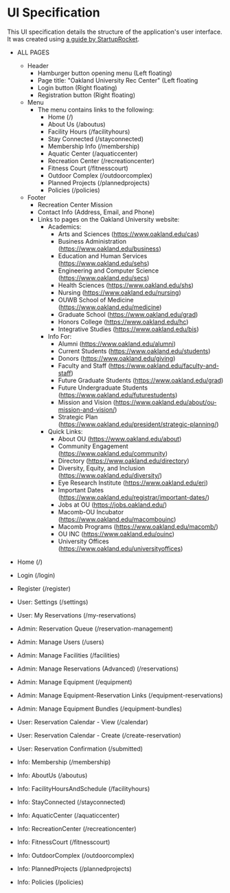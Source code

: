 # UI Specification

This UI specification details the structure of the application's user interface. It was created using [a guide by StartupRocket](https://www.startuprocket.com/articles/how-to-create-a-user-interface-specifications-document-ui-spec).

* ALL PAGES
  * Header
    * Hamburger button opening menu (Left floating)
    * Page title: "Oakland University Rec Center" (Left floating
    * Login button (Right floating)
    * Registration button (Right floating)
  * Menu
    * The menu contains links to the following:
      * Home (/)
      * About Us (/aboutus)
      * Facility Hours (/facilityhours)
      * Stay Connected (/stayconnected)
      * Membership Info (/membership)
      * Aquatic Center (/aquaticcenter)
      * Recreation Center (/recreationcenter)
      * Fitness Court (/fitnesscourt)
      * Outdoor Complex (/outdoorcomplex)
      * Planned Projects (/plannedprojects)
      * Policies (/policies)
  * Footer
    * Recreation Center Mission
    * Contact Info (Address, Email, and Phone)
    * Links to pages on the Oakland University website:
      * Academics:
        * Arts and Sciences (https://www.oakland.edu/cas)
        * Business Administration (https://www.oakland.edu/business)
        * Education and Human Services (https://www.oakland.edu/sehs)
        * Engineering and Computer Science (https://www.oakland.edu/secs)
        * Health Sciences (https://www.oakland.edu/shs)
        * Nursing (https://www.oakland.edu/nursing)
        * OUWB School of Medicine (https://www.oakland.edu/medicine)
        * Graduate School (https://www.oakland.edu/grad)
        * Honors College (https://www.oakland.edu/hc)
        * Integrative Studies (https://www.oakland.edu/bis)
      * Info For:
        * Alumni (https://www.oakland.edu/alumni)
        * Current Students (https://www.oakland.edu/students)
        * Donors (https://www.oakland.edu/giving)
        * Faculty and Staff (https://www.oakland.edu/faculty-and-staff)
        * Future Graduate Students (https://www.oakland.edu/grad)
        * Future Undergraduate Students (https://www.oakland.edu/futurestudents)
        * Mission and Vision (https://www.oakland.edu/about/ou-mission-and-vision/)
        * Strategic Plan (https://www.oakland.edu/president/strategic-planning/)
      * Quick Links:
        * About OU (https://www.oakland.edu/about)
        * Community Engagement (https://www.oakland.edu/community)
        * Directory (https://www.oakland.edu/directory)
        * Diversity, Equity, and Inclusion (https://www.oakland.edu/diversity/)
        * Eye Research Institute (https://www.oakland.edu/eri)
        * Important Dates (https://www.oakland.edu/registrar/important-dates/)
        * Jobs at OU (https://jobs.oakland.edu/)
        * Macomb-OU Incubator (https://www.oakland.edu/macombouinc)
        * Macomb Programs (https://www.oakland.edu/macomb/)
        * OU INC (https://www.oakland.edu/ouinc)
        * University Offices (https://www.oakland.edu/universityoffices)

* Home (/)
* Login (/login)
* Register (/register)
* User: Settings (/settings)
* User: My Reservations (/my-reservations)
* Admin: Reservation Queue (/reservation-management)
* Admin: Manage Users (/users)
* Admin: Manage Facilities (/facilities)
* Admin: Manage Reservations (Advanced) (/reservations)
* Admin: Manage Equipment (/equipment)
* Admin: Manage Equipment-Reservation Links (/equipment-reservations)
* Admin: Manage Equipment Bundles (/equipment-bundles)
* User: Reservation Calendar - View (/calendar)
* User: Reservation Calendar - Create (/create-reservation)
* User: Reservation Confirmation (/submitted)
* Info: Membership (/membership)
* Info: AboutUs (/aboutus)
* Info: FacilityHoursAndSchedule (/facilityhours)
* Info: StayConnected (/stayconnected)
* Info: AquaticCenter (/aquaticcenter)
* Info: RecreationCenter (/recreationcenter)
* Info: FitnessCourt (/fitnesscourt)
* Info: OutdoorComplex (/outdoorcomplex)
* Info: PlannedProjects (/plannedprojects)
* Info: Policies (/policies)
